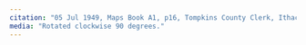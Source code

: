 ```yaml
---
citation: "05 Jul 1949, Maps Book A1, p16, Tompkins County Clerk, Ithaca NY."
media: "Rotated clockwise 90 degrees."
---
```

